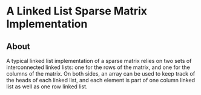 # A Linked List Sparse Matrix Implementation

## About
A typical linked list implementation of a sparse matrix relies on two sets of interconnected linked lists: one for the rows of the matrix, and one for the columns of the matrix. On both sides, an array can be used to keep track of the heads of each linked list, and each element is part of one column linked list as well as one row linked list.
